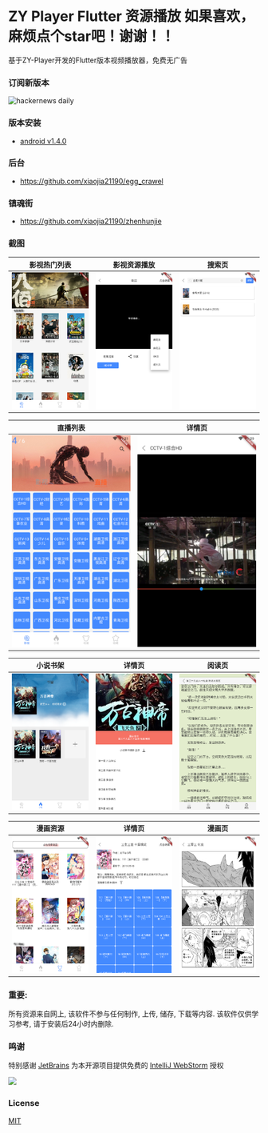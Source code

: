 # ZY Player Flutter 资源播放  如果喜欢，麻烦点个star吧！谢谢！！

基于ZY-Player开发的Flutter版本视频播放器，免费无广告

### 订阅新版本
<img src="https://timqian-imgs.s3.ap-southeast-1.amazonaws.com/2020-09-Screen%20Shot%202020-09-01%20at%205.15.54%20PM.png" alt="hackernews daily" width="400"/>

### 版本安装
- [android v1.4.0](https://jizutang.oss-cn-beijing.aliyuncs.com/download/upload/%E8%99%B1%E5%AD%90%E8%81%9A%E5%90%88.apk)

### 后台
-  https://github.com/xiaojia21190/egg_crawel

### 镇魂街
-  https://github.com/xiaojia21190/zhenhunjie

### 截图

|         影视热门列表          |           影视资源播放           |             搜索页             |
| :---------------------------: | :--------------------------: | :----------------------------: |
| ![home](./images/screenshot_20201221_232112.png) | ![home](./images/screenshot_20201221_232434.png) | ![detail](./images/screenshot_20201221_232830.png) |

|             直播列表              |             详情页              |
| :---------------------------: | :-----------------------------: |
| ![home](./images/screenshot_20201221_232120.png) | ![detail](./images/screenshot_20201221_232952.png) |

|           小说书架           |             详情页             |             阅读页             |
| :--------------------------: | :----------------------------: | :----------------------------: |
| ![home](./images/screenshot_20201221_232444.png) | ![detail](./images/screenshot_20201221_232451.png) | ![detail](./images/screenshot_20201221_232504.png) |

|           漫画资源           |             详情页             |             漫画页             |
| :--------------------------: | :----------------------------: | :----------------------------: |
| ![home](./images/screenshot_20201221_232513.png) | ![detail](./images/screenshot_20201221_232520.png) | ![detail](./images/screenshot_20201221_232532.png) |



### 重要:

所有资源来自网上, 该软件不参与任何制作, 上传, 储存, 下载等内容. 该软件仅供学习参考, 请于安装后24小时内删除.

###  鸣谢

特别感谢 [JetBrains](https://www.jetbrains.com/?from=ferry) 为本开源项目提供免费的 [IntelliJ WebStorm](https://www.jetbrains.com/webstorm/) 授权

<p>
 <a href="https://www.jetbrains.com/?from=ferry">
   <img height="200" src="https://www.fdevops.com/wp-content/uploads/2020/09/1599213857-jetbrains-variant-4.png">
 </a>
</p>


### License

[MIT](LICENSE)


